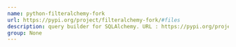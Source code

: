 ```yaml
---
name: python-filteralchemy-fork
url: https://pypi.org/project/filteralchemy-fork/#files
description: query builder for SQLAlchemy. URL : https://pypi.org/project/filteralchemy-fork/#files Groups : None
group: None
---
```

